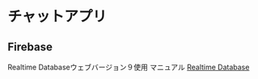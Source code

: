 # チャットアプリ

## Firebase

Realtime Databaseウェブバージョン９使用
マニュアル [Realtime Database](https://firebase.google.com/docs/database/web/start?hl=ja) 